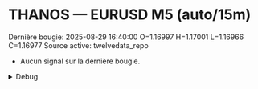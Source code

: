 # THANOS — EURUSD M5 (auto/15m)
Dernière bougie: 2025-08-29 16:40:00  O=1.16997  H=1.17001  L=1.16966  C=1.16977
Source active: twelvedata_repo

- Aucun signal sur la dernière bougie.

<details><summary>Debug</summary>

- TD_API_KEY manquant.

</details>